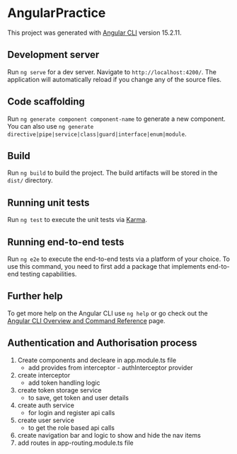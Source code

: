 # AngularPractice

This project was generated with [Angular CLI](https://github.com/angular/angular-cli) version 15.2.11.

## Development server

Run `ng serve` for a dev server. Navigate to `http://localhost:4200/`. The application will automatically reload if you change any of the source files.

## Code scaffolding

Run `ng generate component component-name` to generate a new component. You can also use `ng generate directive|pipe|service|class|guard|interface|enum|module`.

## Build

Run `ng build` to build the project. The build artifacts will be stored in the `dist/` directory.

## Running unit tests

Run `ng test` to execute the unit tests via [Karma](https://karma-runner.github.io).

## Running end-to-end tests

Run `ng e2e` to execute the end-to-end tests via a platform of your choice. To use this command, you need to first add a package that implements end-to-end testing capabilities.

## Further help

To get more help on the Angular CLI use `ng help` or go check out the [Angular CLI Overview and Command Reference](https://angular.io/cli) page.

## Authentication and Authorisation process

1. Create components and decleare in app.module.ts file
   - add provides from interceptor - authInterceptor provider
2. create interceptor
   - add token handling logic
3. create token storage service
   - to save, get token and user details
4. create auth service
   - for login and register api calls
5. create user service
   - to get the role based api calls
6. create navigation bar and logic to show and hide the nav items
7. add routes in app-routing.module.ts file
